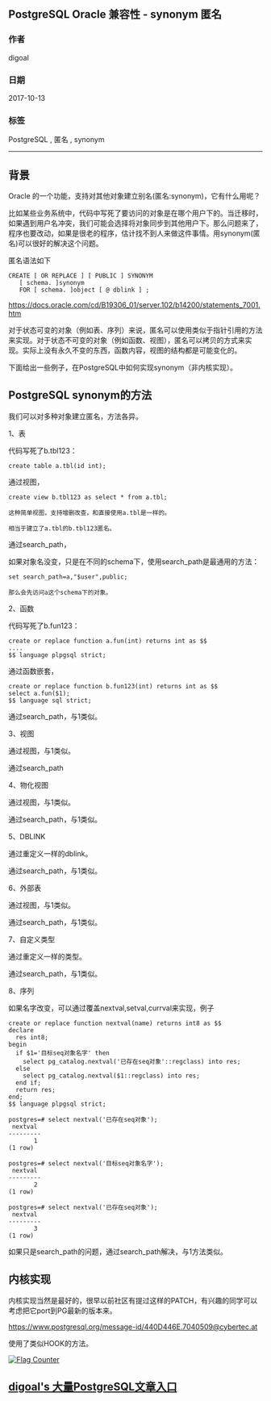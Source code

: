 ## PostgreSQL Oracle 兼容性 - synonym 匿名    
                               
### 作者              
digoal              
              
### 日期               
2017-10-13              
                
### 标签              
PostgreSQL , 匿名 , synonym   
                          
----                          
                           
## 背景      
Oracle 的一个功能，支持对其他对象建立别名(匿名:synonym)，它有什么用呢？  
  
比如某些业务系统中，代码中写死了要访问的对象是在哪个用户下的。当迁移时，如果遇到用户名冲突，我们可能会选择将对象同步到其他用户下。那么问题来了，程序也要改动，如果是很老的程序，估计找不到人来做这件事情。用synonym(匿名)可以很好的解决这个问题。  
  
匿名语法如下  
  
```  
CREATE [ OR REPLACE ] [ PUBLIC ] SYNONYM  
   [ schema. ]synonym   
   FOR [ schema. ]object [ @ dblink ] ;  
```  
  
https://docs.oracle.com/cd/B19306_01/server.102/b14200/statements_7001.htm  
  
对于状态可变的对象（例如表、序列）来说，匿名可以使用类似于指针引用的方法来实现。对于状态不可变的对象（例如函数、视图），匿名可以拷贝的方式来实现。实际上没有永久不变的东西，函数内容，视图的结构都是可能变化的。  
  
下面给出一些例子，在PostgreSQL中如何实现synonym（非内核实现）。  
  
## PostgreSQL synonym的方法  
我们可以对多种对象建立匿名，方法各异。  
  
1、表  
  
代码写死了b.tbl123：  
  
```  
create table a.tbl(id int);  
```  
  
通过视图，  
  
```  
create view b.tbl123 as select * from a.tbl;  
  
这种简单视图，支持增删改查，和直接使用a.tbl是一样的。  
  
相当于建立了a.tbl的b.tbl123匿名。  
```  
  
通过search_path，  
  
如果对象名没变，只是在不同的schema下，使用search_path是最通用的方法：  
  
```  
set search_path=a,"$user",public;  
  
那么会先访问a这个schema下的对象。  
```  
  
2、函数  
  
代码写死了b.fun123：  
  
```  
create or replace function a.fun(int) returns int as $$  
....  
$$ language plpgsql strict;  
```  
  
通过函数嵌套，  
  
```  
create or replace function b.fun123(int) returns int as $$  
select a.fun($1);  
$$ language sql strict;  
```  
  
通过search_path，与1类似。  
  
3、视图  
  
通过视图，与1类似。  
  
通过search_path  
  
4、物化视图  
  
通过视图，与1类似。  
  
通过search_path，与1类似。  
  
5、DBLINK  
  
通过重定义一样的dblink。  
  
通过search_path，与1类似。  
  
6、外部表  
  
通过视图，与1类似。  
  
通过search_path，与1类似。  
  
7、自定义类型  
  
通过重定义一样的类型。  
  
通过search_path，与1类似。  
  
8、序列  
  
如果名字改变，可以通过覆盖nextval,setval,currval来实现，例子  
  
```  
create or replace function nextval(name) returns int8 as $$  
declare  
  res int8;  
begin  
  if $1='目标seq对象名字' then  
    select pg_catalog.nextval('已存在seq对象'::regclass) into res;  
  else  
    select pg_catalog.nextval($1::regclass) into res;  
  end if;  
  return res;  
end;  
$$ language plpgsql strict;  
```  
  
```  
postgres=# select nextval('已存在seq对象');  
 nextval   
---------  
       1  
(1 row)  
  
postgres=# select nextval('目标seq对象名字');  
 nextval   
---------  
       2  
(1 row)  
  
postgres=# select nextval('已存在seq对象');  
 nextval   
---------  
       3  
(1 row)  
```  
  
如果只是search_path的问题，通过search_path解决，与1方法类似。  
  
## 内核实现  
内核实现当然是最好的，很早以前社区有提过这样的PATCH，有兴趣的同学可以考虑把它port到PG最新的版本来。  
  
https://www.postgresql.org/message-id/440D446E.7040509@cybertec.at  
  
使用了类似HOOK的方法。  
  
  
<a rel="nofollow" href="http://info.flagcounter.com/h9V1"  ><img src="http://s03.flagcounter.com/count/h9V1/bg_FFFFFF/txt_000000/border_CCCCCC/columns_2/maxflags_12/viewers_0/labels_0/pageviews_0/flags_0/"  alt="Flag Counter"  border="0"  ></a>  
  
  
  
  
  
  
## [digoal's 大量PostgreSQL文章入口](https://github.com/digoal/blog/blob/master/README.md "22709685feb7cab07d30f30387f0a9ae")
  
